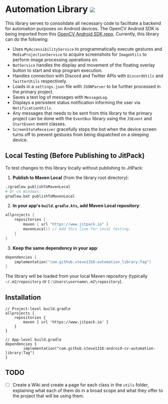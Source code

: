 # Automation Library [![](https://jitpack.io/v/steve1316/android-cv-automation-library.svg)](https://jitpack.io/#steve1316/android-cv-automation-library)

This library serves to consolidate all necessary code to facilitate a backend for automation purposes on Android devices. The OpenCV Android SDK is being imported from this [OpenCV Android SDK repo](https://github.com/steve1316/opencv-android-sdk). Currently, this library can do the following:

-   Uses `MyAccessibilityService` to programmatically execute gestures and `MediaProjectionService` to acquire screenshots for `ImageUtils` to perform image processing operations on.
-   `BotService` handles the display and movement of the floating overlay button to start and stop program execution.
-   Handles connection with Discord and Twitter APIs with `DiscordUtils` and `TwitterUtils` respectively.
-   Loads in a `settings.json` file with `JSONParser` to be further processed in the primary project.
-   Saves a text log of messages with `MessageLog`.
-   Displays a persistent status notification informing the user via `NotificationUtils`.
-   Any messages that needs to be sent from this library to the primary project can be done with the `EventBus` library using the `JSEvent` and `StartEvent` event classes.
-   `ScreenStateReceiver` gracefully stops the bot when the device screen turns off to prevent gestures from being dispatched on a sleeping device.

## Local Testing (Before Publishing to JitPack)

To test changes to this library locally without publishing to JitPack:

1. **Publish to Maven Local** (from the library root directory):
```bash
./gradlew publishToMavenLocal
# Or on Windows:
gradlew.bat publishToMavenLocal
```

2. **In your app's `build.gradle.kts`, add Maven Local repository**:
```kotlin
allprojects {
    repositories {
        maven { url "https://www.jitpack.io" }
        mavenLocal() // Add this line for local testing.
    }
}
```

3. **Keep the same dependency in your app**:
```kotlin
dependencies {
    implementation("com.github.steve1316:automation_library:Tag")
}
```

The library will be loaded from your local Maven repository (typically `~/.m2/repository` or `C:\Users\username\.m2\repository`).

## Installation

```
// Project-level build.gradle
allprojects {
    repositories {
        maven { url 'https://www.jitpack.io' }
    }
}
```

```
// App-level build.gradle
dependencies {
        implementation("com.github.steve1316:android-cv-automation-library:Tag")
}
```

## TODO

-   [ ] Create a Wiki and create a page for each class in the `utils` folder, explaining what each of them do in a broad scope and what they offer to the project that will be using them.
